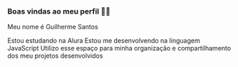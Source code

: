 ### Boas vindas ao meu perfil 💙💙
Meu nome é Guilherme Santos

Estou estudando na Alura
Estou me desenvolvendo na linguagem JavaScript
Utilizo esse espaço para minha organização e compartilhamento dos meu projetos desenvolvidos
